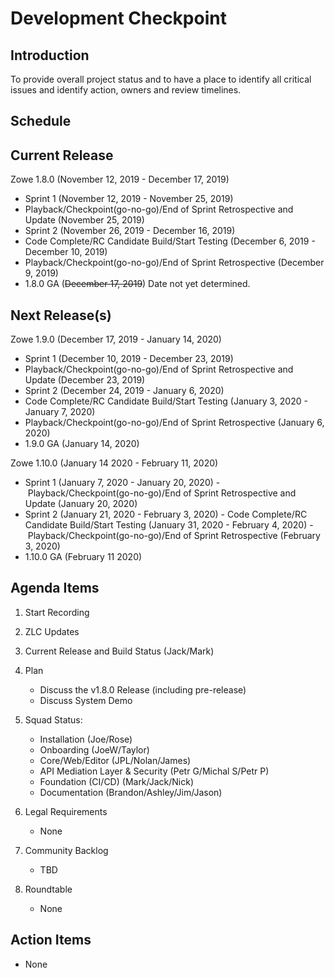 # Development Checkpoint

Introduction
------------
To provide overall project status and to have a place to identify all critical issues and identify action, owners and review timelines.

Schedule
--------

Current Release
---------------
Zowe 1.8.0 (November 12, 2019 - December 17, 2019)
- Sprint 1 (November 12, 2019 - November 25, 2019)
- Playback/Checkpoint(go-no-go)/End of Sprint Retrospective and Update (November 25, 2019)
- Sprint 2 (November 26, 2019 - December 16, 2019)
- Code Complete/RC Candidate Build/Start Testing (December 6, 2019 - December 10, 2019)
- Playback/Checkpoint(go-no-go)/End of Sprint Retrospective (December 9, 2019)
- 1.8.0 GA (~~December 17, 2019~~) Date not yet determined.

Next Release(s)
---------------
Zowe 1.9.0 (December 17, 2019 - January 14, 2020)
- Sprint 1 (December 10, 2019 - December 23, 2019)
- Playback/Checkpoint(go-no-go)/End of Sprint Retrospective and Update (December 23, 2019)
- Sprint 2 (December 24, 2019 - January 6, 2020)
- Code Complete/RC Candidate Build/Start Testing (January 3, 2020 - January 7, 2020)
- Playback/Checkpoint(go-no-go)/End of Sprint Retrospective (January 6, 2020)
- 1.9.0 GA (January 14, 2020)

Zowe 1.10.0 (January 14 2020 - February 11, 2020)
- Sprint 1 (January 7, 2020 - January 20, 2020)
- Playback/Checkpoint(go-no-go)/End of Sprint Retrospective and Update (January 20, 2020)
- Sprint 2 (January 21, 2020 - February 3, 2020)
- Code Complete/RC Candidate Build/Start Testing (January 31, 2020 - February 4, 2020)
- Playback/Checkpoint(go-no-go)/End of Sprint Retrospective (February 3, 2020)
- 1.10.0 GA (February 11 2020)


Agenda Items
------------
1. Start Recording
2. ZLC Updates
3. Current Release and Build Status (Jack/Mark)
4. Plan
     - Discuss the v1.8.0 Release (including pre-release)
     - Discuss System Demo
5. Squad Status:
    - Installation (Joe/Rose)
    - Onboarding (JoeW/Taylor)
    - Core/Web/Editor (JPL/Nolan/James)
    - API Mediation Layer & Security (Petr G/Michal S/Petr P)
    - Foundation (CI/CD) (Mark/Jack/Nick)
    - Documentation (Brandon/Ashley/Jim/Jason)

6. Legal Requirements
    - None

7. Community Backlog
    - TBD
8. Roundtable
    - None

Action Items
------------
- None
